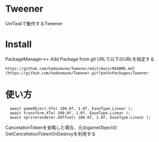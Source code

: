 # Tweener
UniTaskで動作するTweener

# Install
PackageManager->+ Add Package from git URLで以下のURLを指定する<br>
```
https://github.com/hadoumune/Tweener/edit/main/README.md](https://github.com/hadoumune/Tweener.git?path=Packages/Tweener
```

# 使い方
```
  await gameObject.XTo( 100.0f, 1.0f, EaseType.Linear );
  await transform.XTo( 100.0f, 1.0f, EaseType.Linear );
  await spriterenderer.XOffset( 100.0f, 1.0f, EaseType.Linear );
```
CancelationTokenを省略した場合、元のgameObjectのGetCancellationTokenOnDestroyを利用する

